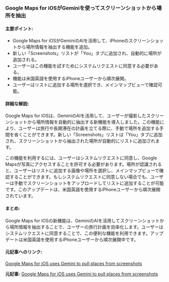 ### Google Maps for iOSがGeminiを使ってスクリーンショットから場所を抽出

#### 主要ポイント:
- Google Maps for iOSがGeminiのAIを活用して、iPhoneのスクリーンショットから場所情報を抽出する機能を追加。
- 新しい「Screenshots」リストが「You」タブに追加され、自動的に場所が追加される。
- ユーザーはこの機能を試すためにシステムリクエストに同意する必要がある。
- 機能は米国英語を使用するiPhoneユーザーから順次展開。
- ユーザーはリストに追加する場所を選択でき、メインマップビューで確認可能。

#### 詳細な解説:
Google Maps for iOSは、GeminiのAIを活用して、ユーザーが撮影したスクリーンショットから場所情報を自動的に抽出する新機能を導入しました。この機能により、ユーザーは旅行や長期滞在の計画を立てる際に、手動で場所を追加する手間を省くことができます。新しい「Screenshots」リストは「You」タブに追加され、スクリーンショットから抽出された場所が自動的にリストに追加されます。

この機能を利用するには、ユーザーはシステムリクエストに同意し、Google Mapsが写真にアクセスすることを許可する必要があります。場所が認識されると、ユーザーはリストに追加する画像や場所を選択し、メインマップビューで確認することができます。もしシステムリクエストに同意しない場合でも、ユーザーは手動でスクリーンショットをアップロードしてリストに追加することが可能です。このアップデートは、米国英語を使用するiPhoneユーザーから順次展開されています。

#### まとめ:
Google Maps for iOSの新機能は、GeminiのAIを活用してスクリーンショットから場所情報を抽出することで、ユーザーの旅行計画を効率化します。ユーザーはシステムリクエストに同意することで、この便利な機能を利用できます。アップデートは米国英語を使用するiPhoneユーザーから順次展開中です。

#### 元記事へのリンク:
[Google Maps for iOS uses Gemini to pull places from screenshots](記事のURL)

**元記事:** [Google Maps for iOS uses Gemini to pull places from screenshots](https://appleinsider.com/articles/25/05/08/google-maps-for-ios-uses-gemini-to-pull-places-from-screenshots)